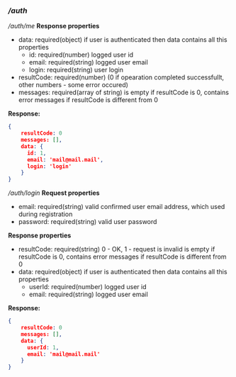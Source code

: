 ### */auth*

*/auth/me*
**Response properties**
- data: required(object)
if user is authenticated then data contains all this properties
    - id: required(number)
    logged user id
    - email: required(string)
    logged user email
    - login: required(string)
    user login
- resultCode: required(number)
(0 if opearation completed successfullt, other numbers - some error occured)
- messages: required(array of string)
is empty if resultCode is 0, contains error messages if resultCode is different from 0

**Response:**
```json
{
    resultCode: 0
    messages: [],
    data: {
      id: 1,
      email: 'mail@mail.mail',
      login: 'login'
    }
}
```

*/auth/login*
**Request properties**
- email: required(string)
valid confirmed user email address, which used during registration
- password: required(string)
valid user password

**Response properties**
- resultCode: required(string)
0 - OK, 1 - request is invalid
is empty if resultCode is 0, contains error messages if resultCode is different from 0
- data: required(object)
if user is authenticated then data contains all this properties
	- userId: required(number)
	logged user id
	- email: required(string)
	logged user email

**Response:**
```json
{
    resultCode: 0
    messages: [],
    data: {
      userId: 1,
	  email: 'mail@mail.mail'
    }
}
```